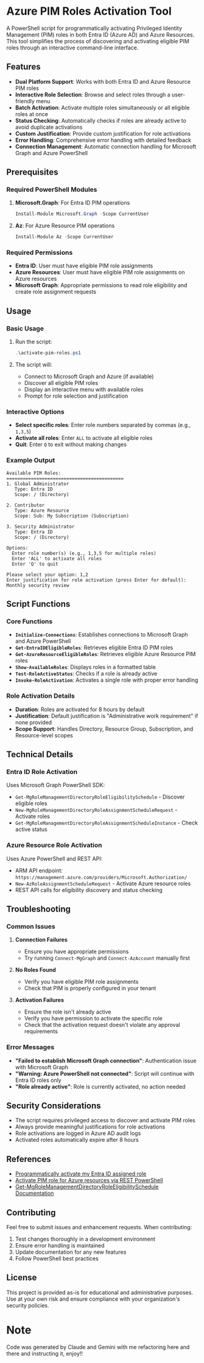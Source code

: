 # Azure PIM Roles Activation Tool

A PowerShell script for programmatically activating Privileged Identity Management (PIM) roles in both Entra ID (Azure AD) and Azure Resources. This tool simplifies the process of discovering and activating eligible PIM roles through an interactive command-line interface.

## Features

- **Dual Platform Support**: Works with both Entra ID and Azure Resource PIM roles
- **Interactive Role Selection**: Browse and select roles through a user-friendly menu
- **Batch Activation**: Activate multiple roles simultaneously or all eligible roles at once
- **Status Checking**: Automatically checks if roles are already active to avoid duplicate activations
- **Custom Justification**: Provide custom justification for role activations
- **Error Handling**: Comprehensive error handling with detailed feedback
- **Connection Management**: Automatic connection handling for Microsoft Graph and Azure PowerShell

## Prerequisites

### Required PowerShell Modules

1. **Microsoft.Graph**: For Entra ID PIM operations
   ```powershell
   Install-Module Microsoft.Graph -Scope CurrentUser
   ```

2. **Az**: For Azure Resource PIM operations
   ```powershell
   Install-Module Az -Scope CurrentUser
   ```

### Required Permissions

- **Entra ID**: User must have eligible PIM role assignments
- **Azure Resources**: User must have eligible PIM role assignments on Azure resources
- **Microsoft Graph**: Appropriate permissions to read role eligibility and create role assignment requests

## Usage

### Basic Usage

1. Run the script:
   ```powershell
   .\activate-pim-roles.ps1
   ```

2. The script will:
   - Connect to Microsoft Graph and Azure (if available)
   - Discover all eligible PIM roles
   - Display an interactive menu with available roles
   - Prompt for role selection and justification

### Interactive Options

- **Select specific roles**: Enter role numbers separated by commas (e.g., `1,3,5`)
- **Activate all roles**: Enter `ALL` to activate all eligible roles
- **Quit**: Enter `Q` to exit without making changes

### Example Output

```
Available PIM Roles:
===========================================
1. Global Administrator
   Type: Entra ID
   Scope: / (Directory)

2. Contributor
   Type: Azure Resource
   Scope: Sub: My Subscription (Subscription)

3. Security Administrator
   Type: Entra ID
   Scope: / (Directory)

Options:
  Enter role number(s) (e.g., 1,3,5 for multiple roles)
  Enter 'ALL' to activate all roles
  Enter 'Q' to quit

Please select your option: 1,2
Enter justification for role activation (press Enter for default): Monthly security review
```

## Script Functions

### Core Functions

- **`Initialize-Connections`**: Establishes connections to Microsoft Graph and Azure PowerShell
- **`Get-EntraIDEligibleRoles`**: Retrieves eligible Entra ID PIM roles
- **`Get-AzureResourceEligibleRoles`**: Retrieves eligible Azure Resource PIM roles
- **`Show-AvailableRoles`**: Displays roles in a formatted table
- **`Test-RoleActiveStatus`**: Checks if a role is already active
- **`Invoke-RoleActivation`**: Activates a single role with proper error handling

### Role Activation Details

- **Duration**: Roles are activated for 8 hours by default
- **Justification**: Default justification is "Administrative work requirement" if none provided
- **Scope Support**: Handles Directory, Resource Group, Subscription, and Resource-level scopes

## Technical Details

### Entra ID Role Activation

Uses Microsoft Graph PowerShell SDK:
- `Get-MgRoleManagementDirectoryRoleEligibilitySchedule` - Discover eligible roles
- `New-MgRoleManagementDirectoryRoleAssignmentScheduleRequest` - Activate roles
- `Get-MgRoleManagementDirectoryRoleAssignmentScheduleInstance` - Check active status

### Azure Resource Role Activation

Uses Azure PowerShell and REST API:
- ARM API endpoint: `https://management.azure.com/providers/Microsoft.Authorization/`
- `New-AzRoleAssignmentScheduleRequest` - Activate Azure resource roles
- REST API calls for eligibility discovery and status checking

## Troubleshooting

### Common Issues

1. **Connection Failures**
   - Ensure you have appropriate permissions
   - Try running `Connect-MgGraph` and `Connect-AzAccount` manually first

2. **No Roles Found**
   - Verify you have eligible PIM role assignments
   - Check that PIM is properly configured in your tenant

3. **Activation Failures**
   - Ensure the role isn't already active
   - Verify you have permission to activate the specific role
   - Check that the activation request doesn't violate any approval requirements

### Error Messages

- **"Failed to establish Microsoft Graph connection"**: Authentication issue with Microsoft Graph
- **"Warning: Azure PowerShell not connected"**: Script will continue with Entra ID roles only
- **"Role already active"**: Role is currently activated, no action needed

## Security Considerations

- The script requires privileged access to discover and activate PIM roles
- Always provide meaningful justifications for role activations
- Role activations are logged in Azure AD audit logs
- Activated roles automatically expire after 8 hours

## References

- [Programmatically activate my Entra ID assigned role](https://learn.microsoft.com/en-us/answers/questions/1879083/programmatically-activate-my-entra-id-assigned-rol)
- [Activate PIM role for Azure resources via REST PowerShell](https://stackoverflow.com/questions/77252524/activate-pim-role-for-azure-resources-via-rest-powershell)
- [Get-MgRoleManagementDirectoryRoleEligibilitySchedule Documentation](https://learn.microsoft.com/en-us/powershell/module/microsoft.graph.identity.governance/get-mgrolemanagementdirectoryroleeligibilityschedule?view=graph-powershell-1.0)

## Contributing

Feel free to submit issues and enhancement requests. When contributing:

1. Test changes thoroughly in a development environment
2. Ensure error handling is maintained
3. Update documentation for any new features
4. Follow PowerShell best practices

## License

This project is provided as-is for educational and administrative purposes. Use at your own risk and ensure compliance with your organization's security policies.

# Note
Code was generated by Claude and Gemini with me refactoring here and there and instructing it, enjoy!!